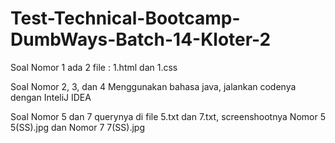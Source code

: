 # Test-Technical-Bootcamp-DumbWays-Batch-14-Kloter-2

 Soal Nomor 1 ada 2 file : 1.html dan 1.css
 
 Soal Nomor 2, 3, dan 4 Menggunakan bahasa java, jalankan codenya dengan InteliJ IDEA
 
 Soal Nomor 5 dan 7 querynya di file 5.txt dan 7.txt, screenshootnya Nomor 5 5(SS).jpg dan Nomor 7 7(SS).jpg
